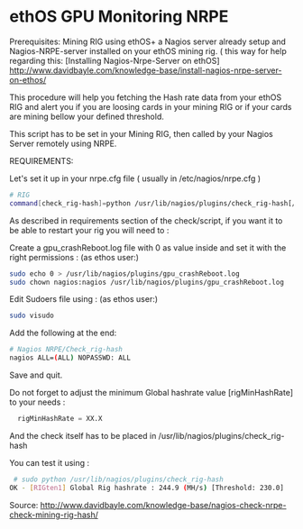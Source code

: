 # ethOS GPU Monitoring NRPE

Prerequisites: Mining RIG using ethOS+ a Nagios server already setup and Nagios-NRPE-server installed on your ethOS mining rig. ( this way for help regarding this:
[Installing Nagios-Nrpe-Server on ethOS] http://www.davidbayle.com/knowledge-base/install-nagios-nrpe-server-on-ethos/

This procedure will help you fetching the Hash rate data from your ethOS RIG and alert you if you are loosing cards in your mining RIG or if your cards are mining bellow your defined threshold.

This script has to be set in your Mining RIG, then called by your Nagios Server remotely using NRPE.



REQUIREMENTS:

Let's set it up in your nrpe.cfg file ( usually in /etc/nagios/nrpe.cfg )

```bash
# RIG
command[check_rig-hash]=python /usr/lib/nagios/plugins/check_rig-hash[/cc]
```


As described in requirements section of the check/script, if you want it to be able to restart your rig you will need to :

Create a gpu_crashReboot.log file with 0 as value inside and set it with the right permissions :
(as ethos user:)

```bash
sudo echo 0 > /usr/lib/nagios/plugins/gpu_crashReboot.log
sudo chown nagios:nagios /usr/lib/nagios/plugins/gpu_crashReboot.log
```

Edit Sudoers file using :
(as ethos user:)

```bash
sudo visudo
```

Add the following at the end:

```bash
# Nagios NRPE/Check_rig-hash
nagios ALL=(ALL) NOPASSWD: ALL
```

Save and quit.

Do not forget to adjust the minimum Global hashrate value [rigMinHashRate] to your needs :

```python
  rigMinHashRate = XX.X
```
 

And the check itself has to be placed in /usr/lib/nagios/plugins/check_rig-hash


You can test it using :

```bash
 # sudo python /usr/lib/nagios/plugins/check_rig-hash
OK - [RIGten1] Global Rig hashrate : 244.9 (MH/s) [Threshold: 230.0]
```



Source: http://www.davidbayle.com/knowledge-base/nagios-check-nrpe-check-mining-rig-hash/
